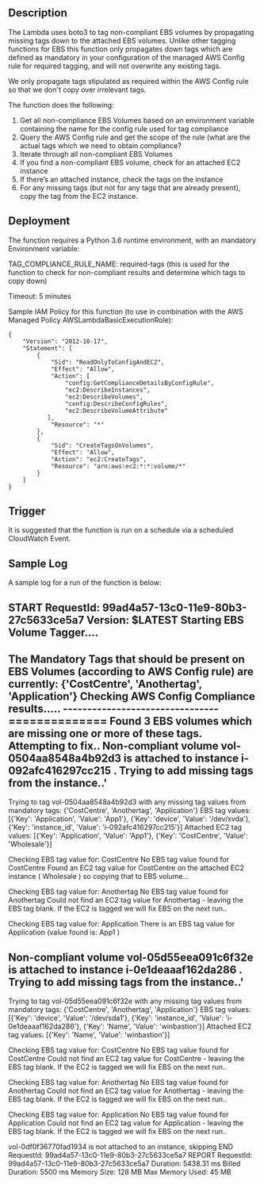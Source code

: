 

## Description
The Lambda uses boto3 to tag non-compliant EBS volumes by propagating missing tags down to the attached EBS volumes.
Unlike other tagging functions for EBS this function only propagates down tags which are defined as mandatory in your configuration of the managed AWS Config rule for required tagging, and will not overwrite any existing tags.  

We only propagate tags stipulated as required within the AWS Config rule so that we don't copy over irrelevant tags.

The function does the following:

1. Get all non-compliance EBS Volumes based on an environment variable containing the name for the config rule used for tag compliance
2. Query the AWS Config rule and get the scope of the rule (what are the actual tags which we need to obtain compliance?
3. Iterate through all non-compliant EBS Volumes
4. If you find a non-compliant EBS volume, check for an attached EC2 instance
5. If there’s an attached instance, check the tags on the instance
6. For any missing tags (but not for any tags that are already present), copy the tag from the EC2 instance.


## Deployment
The function requires a Python 3.6 runtime environment, with an mandatory Environment variable:

TAG_COMPLIANCE_RULE_NAME:  required-tags (this is used for the function to check for non-compliant results and determine which tags to copy down)

Timeout: 5 minutes

Sample IAM Policy for this function (to use in combination with the AWS Managed Policy AWSLambdaBasicExecutionRole):
```
{
    "Version": "2012-10-17",
    "Statement": [
        {
            "Sid": "ReadOnlyToConfigAndEC2",
            "Effect": "Allow",
            "Action": [
                "config:GetComplianceDetailsByConfigRule",
                "ec2:DescribeInstances",
                "ec2:DescribeVolumes",
                "config:DescribeConfigRules",
                "ec2:DescribeVolumeAttribute"
           ],
            "Resource": "*"
        },
        {
            "Sid": "CreateTagsOnVolumes",
            "Effect": "Allow",
            "Action": "ec2:CreateTags",
            "Resource": "arn:aws:ec2:*:*:volume/*"
        }
    ]
}
```

## Trigger
It is suggested that the function is run on a schedule via a scheduled CloudWatch Event.

## Sample Log
A sample log for a run of the function is below:

START RequestId: 99ad4a57-13c0-11e9-80b3-27c5633ce5a7 Version: $LATEST
Starting EBS Volume Tagger....
--------------------------------
The Mandatory Tags that should be present on EBS Volumes (according to AWS Config rule) are currently: {'CostCentre', 'Anothertag', 'Application'}
Checking AWS Config Compliance results.....
--------------------------------==============
Found 3 EBS volumes which are missing one or more of these tags. Attempting to fix..
Non-compliant volume vol-0504aa8548a4b92d3 is attached to instance i-092afc416297cc215 . Trying to add missing tags from the instance..'
--------------------------------
Trying to tag vol-0504aa8548a4b92d3 with any missing tag values from mandatory tags: {'CostCentre', 'Anothertag', 'Application'}
EBS tag values: [{'Key': 'Application', 'Value': 'App1'}, {'Key': 'device', 'Value': '/dev/xvda'}, {'Key': 'instance_id', 'Value': 'i-092afc416297cc215'}]
Attached EC2 tag values: [{'Key': 'Application', 'Value': 'App1'}, {'Key': 'CostCentre', 'Value': 'Wholesale'}]

Checking EBS tag value for: CostCentre
No EBS tag value found for CostCentre
Found an EC2 tag value for CostCentre on the attached EC2 instance ( Wholesale ) so copying that to EBS volume...

Checking EBS tag value for: Anothertag
No EBS tag value found for Anothertag
Could not find an EC2 tag value for Anothertag - leaving the EBS tag blank. If the EC2 is tagged we will fix EBS on the next run..

Checking EBS tag value for: Application
There is an EBS tag value for Application (value found is: App1 )

Non-compliant volume vol-05d55eea091c6f32e is attached to instance i-0e1deaaaf162da286 . Trying to add missing tags from the instance..'
--------------------------------
Trying to tag vol-05d55eea091c6f32e with any missing tag values from mandatory tags: {'CostCentre', 'Anothertag', 'Application'}
EBS tag values: [{'Key': 'device', 'Value': '/dev/sda1'}, {'Key': 'instance_id', 'Value': 'i-0e1deaaaf162da286'}, {'Key': 'Name', 'Value': 'winbastion'}]
Attached EC2 tag values: [{'Key': 'Name', 'Value': 'winbastion'}]

Checking EBS tag value for: CostCentre
No EBS tag value found for CostCentre
Could not find an EC2 tag value for CostCentre - leaving the EBS tag blank. If the EC2 is tagged we will fix EBS on the next run..

Checking EBS tag value for: Anothertag
No EBS tag value found for Anothertag
Could not find an EC2 tag value for Anothertag - leaving the EBS tag blank. If the EC2 is tagged we will fix EBS on the next run..

Checking EBS tag value for: Application
No EBS tag value found for Application
Could not find an EC2 tag value for Application - leaving the EBS tag blank. If the EC2 is tagged we will fix EBS on the next run..

vol-0df0f36770fad1934 is not attached to an instance, skipping
END RequestId: 99ad4a57-13c0-11e9-80b3-27c5633ce5a7
REPORT RequestId: 99ad4a57-13c0-11e9-80b3-27c5633ce5a7	Duration: 5438.31 ms	Billed Duration: 5500 ms Memory Size: 128 MB	Max Memory Used: 45 MB	

 